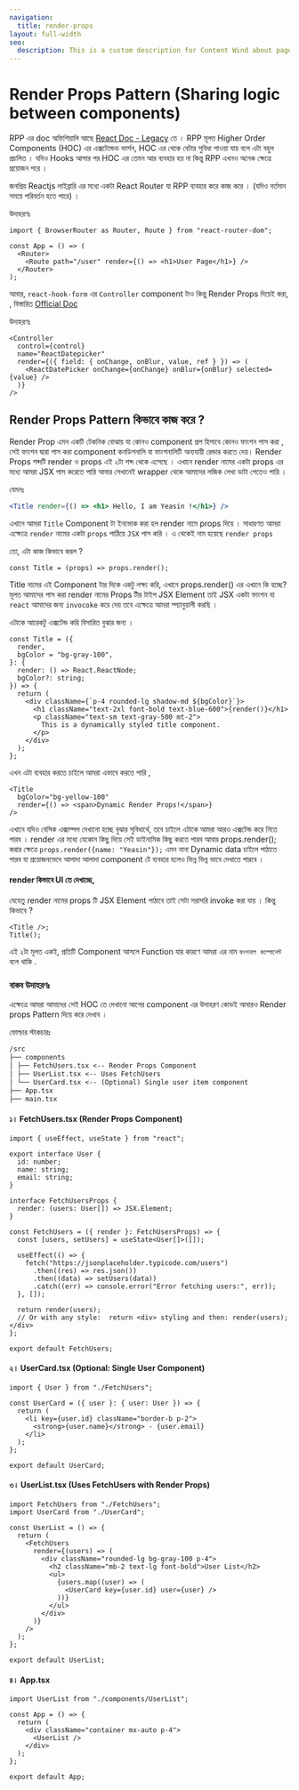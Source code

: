 ```yaml
---
navigation:
  title: render-props
layout: full-width
seo:
  description: This is a custom description for Content Wind about page.
---
```


# Render Props Pattern (Sharing logic between components)

RPP এর doc অফিশিয়ালি আছে [React Doc - Legacy](https://legacy.reactjs.org/docs/render-props.html) তে ।
RPP মূলত Higher Order Components (HOC) এর এক্সটেন্ডেড ভার্সন, HOC এর থেকে বেটার সুবিধা পাওয়া যায় বলে এটা বহুল প্রচলিত । যদিও Hooks আসার পর HOC এর তেমন আর ব্যবহার হয় না কিন্তু RPP এখনও অনেক ক্ষেত্রে প্রয়োজন পরে ।

জনপ্রিয় Reactjs লাইব্রারি এর মধ্যে একটা React Router যা RPP ব্যবহার করে কাজ করে । (যদিও বর্তমান সময়ে পরিবর্তন হতে পারে) ।

উদাহরণঃ

```tsx
import { BrowserRouter as Router, Route } from "react-router-dom";

const App = () => (
  <Router>
    <Route path="/user" render={() => <h1>User Page</h1>} />
  </Router>
);
```

আবার, `react-hook-form` এর `Controller` component টাও কিন্তু Render Props দিয়েই করা, , বিস্তারিত [Official Doc](https://react-hook-form.com/docs/usecontroller/controller)

উদাহরণঃ

```tsx
<Controller
  control={control}
  name="ReactDatepicker"
  render={({ field: { onChange, onBlur, value, ref } }) => (
    <ReactDatePicker onChange={onChange} onBlur={onBlur} selected={value} />
  )}
/>
```

## Render Props Pattern কিভাবে কাজ করে ?

Render Prop এমন একটি টেকনিক বোঝায় যা কোনও component প্রপ হিসাবে কোনও ফাংশন পাস করা , সেই ফাংশন দ্বারা পাস করা component কনডিশনালি বা ফাংশনালিটি অন্যযায়ী রেন্ডার করতে দেয়।
Render Props শব্দটি render ও props এই ২টা শব্দ থেকে এসেছে । এখানে render নামের একটা props এর মধ্যে আমরা JSX পাস করেতে পারি আবার সেখানেই wrapper থেকে আমাদের লজিক লেখা ডাটা পেতেও পারি ।

যেমনঃ

```jsx
<Title render={() => <h1> Hello, I am Yeasin !</h1>} />
```

এখানে আমরা `Title` Component টা ইনভোক করা হল render নামে props দিয়ে । সাধারণত আমরা এক্ষেত্রে `render` নামের একটা `props` পাঠিয়ে `JSX` পাস করি । এ থেকেই নাম হয়েছে `render props`

তো, এটা কাজ কিভাবে করল ?

```tsx
const Title = (props) => props.render();
```

Title নামের এই Component টার দিকে একটু লক্ষ্য করি, এখানে props.render() এর এখানে কি হচ্ছে?
মূলত আমাদের পাস করা render নামের Props টীর টাইপ JSX Element তাই JSX একটা ফাংশন যা `react` আমাদের জন্য `invocoke` করে দেয় তবে এক্ষেত্রে আমরা ম্প্যানুয়ালী করছি ।

এটাকে আরেকটু এক্সটেন্ড করি বিসারিত বুঝার জন্য ।

```tsx
const Title = ({
  render,
  bgColor = "bg-gray-100",
}: {
  render: () => React.ReactNode;
  bgColor?: string;
}) => {
  return (
    <div className={`p-4 rounded-lg shadow-md ${bgColor}`}>
      <h1 className="text-2xl font-bold text-blue-600">{render()}</h1>
      <p className="text-sm text-gray-500 mt-2">
        This is a dynamically styled title component.
      </p>
    </div>
  );
};
```

এখন এটা ব্যবহার করতে চাইলে আমরা এভাবে করতে পারি ,

```tsx
<Title
  bgColor="bg-yellow-100"
  render={() => <span>Dynamic Render Props!</span>}
/>
```

এখানে যদিও বেসিক এক্সাম্পল দেখানো হচ্ছে বুঝার সুবিধার্থে, তবে চাইলে এটাকে আমরা আরও এক্সটেন্ড করে নিতে পারব । render এর মধ্যে যেকোন কিছু দিয়ে সেই ডাইনামিক কিছু করতে পারব আবার props.render(); করার ক্ষেত্রে `props.render({name: "Yeasin"});` এমন নানা Dynamic data চাইলে পাঠাতে পারব যা প্রয়োজনভেদে আলাদা আলাদা component টে ব্যবহার হলেও ভিন্ন ভিন্ন ভাবে দেখাতে পারবে ।

#### render কিভাবে UI তে দেখাচ্ছে,

যেহেতু render নামের props টি JSX Element পাঠাবে তাই সেটা সরাসরি invoke করা যায় । কিন্তু কিভাবে ?

```tsx
<Title />;
Title();
```

এই ২টা মূলত একই, প্রতিটি Component আসলে Function যার কারণে আমরা এর নাম `ফংশনাল কম্পোনেন্ট` বলে থাকি .

### বাস্তব উদাহরণঃ

এক্ষেত্রে আমরা আমাদের সেই HOC তে দেখানো আগের component এর উদাহরণ কোডই আবারও Render props Pattern দিয়ে করে দেখাব ।

ফোল্ডার স্টাকচারঃ

```md
/src
├── components
│ ├── FetchUsers.tsx <-- Render Props Component
│ ├── UserList.tsx <-- Uses FetchUsers
│ └── UserCard.tsx <-- (Optional) Single user item component
├── App.tsx
├── main.tsx
```

#### ১। FetchUsers.tsx (Render Props Component)

```tsx
import { useEffect, useState } from "react";

export interface User {
  id: number;
  name: string;
  email: string;
}

interface FetchUsersProps {
  render: (users: User[]) => JSX.Element;
}

const FetchUsers = ({ render }: FetchUsersProps) => {
  const [users, setUsers] = useState<User[]>([]);

  useEffect(() => {
    fetch("https://jsonplaceholder.typicode.com/users")
      .then((res) => res.json())
      .then((data) => setUsers(data))
      .catch((err) => console.error("Error fetching users:", err));
  }, []);

  return render(users);
  // Or with any style:  return <div> styling and then: render(users);  </div>
};

export default FetchUsers;
```

#### ২। UserCard.tsx (Optional: Single User Component)

```tsx
import { User } from "./FetchUsers";

const UserCard = ({ user }: { user: User }) => {
  return (
    <li key={user.id} className="border-b p-2">
      <strong>{user.name}</strong> - {user.email}
    </li>
  );
};

export default UserCard;
```

#### ৩। UserList.tsx (Uses FetchUsers with Render Props)

```tsx
import FetchUsers from "./FetchUsers";
import UserCard from "./UserCard";

const UserList = () => {
  return (
    <FetchUsers
      render={(users) => (
        <div className="rounded-lg bg-gray-100 p-4">
          <h2 className="mb-2 text-lg font-bold">User List</h2>
          <ul>
            {users.map((user) => (
              <UserCard key={user.id} user={user} />
            ))}
          </ul>
        </div>
      )}
    />
  );
};

export default UserList;
```

#### ৪। App.tsx

```tsx
import UserList from "./components/UserList";

const App = () => {
  return (
    <div className="container mx-auto p-4">
      <UserList />
    </div>
  );
};

export default App;
```

